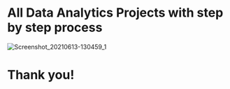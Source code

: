 # All Data Analytics Projects with step by step process



![Screenshot_20210613-130459_1](https://user-images.githubusercontent.com/74713336/124487633-9652ae80-ddcc-11eb-88c6-44dc27aa45b5.png)

# Thank you!
